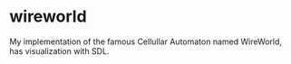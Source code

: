# wireworld
My implementation of the famous Cellullar Automaton named WireWorld, has visualization with SDL.
